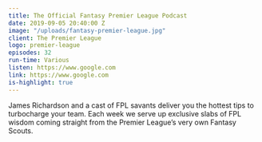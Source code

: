 ```yaml
---
title: The Official Fantasy Premier League Podcast
date: 2019-09-05 20:40:00 Z
image: "/uploads/fantasy-premier-league.jpg"
client: The Premier League
logo: premier-league
episodes: 32
run-time: Various
listen: https://www.google.com
link: https://www.google.com
is-highlight: true
---
```


James Richardson and a cast of FPL savants deliver you the hottest tips to turbocharge your team. Each week we serve up exclusive slabs of FPL wisdom coming straight from the Premier League’s very own Fantasy Scouts.